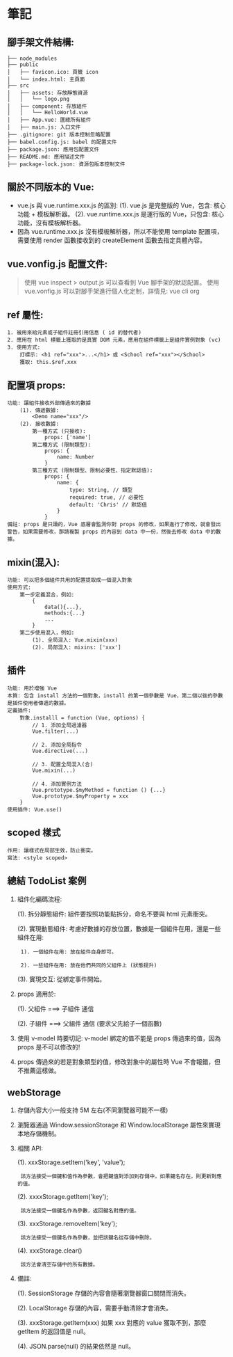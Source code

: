 # 筆記

## 腳手架文件結構:
    ├── node_modules
    ├── public
    │   ├── favicon.ico: 頁籤 icon
    │   └── index.html: 主頁面
    ├── src
    │   ├── assets: 存放靜態資源
    │   │   └── logo.png
    │   ├── component: 存放組件
    │   │   └── HelloWorld.vue
    │   ├── App.vue: 匯總所有組件
    │   ├── main.js: 入口文件
    ├── .gitignore: git 版本控制忽略配置
    ├── babel.config.js: babel 的配置文件
    ├── package.json: 應用包配置文件
    ├── README.md: 應用描述文件
    ├── package-lock.json: 資源包版本控制文件

## 關於不同版本的 Vue: 
- vue.js 與 vue.runtime.xxx.js 的區別:
    (1). vue.js 是完整版的 Vue，包含: 核心功能 + 模板解析器。
    (2). vue.runtime.xxx.js 是運行版的 Vue，只包含: 核心功能，沒有模板解析器。
- 因為 vue.runtime.xxx.js 沒有模板解析器，所以不能使用 template 配置項，需要使用 render 函數接收到的 createElement 函數去指定具體內容。

## vue.vonfig.js 配置文件:
>  使用 vue inspect > output.js 可以查看到 Vue 腳手架的默認配置。
>  使用 vue.vonfig.js 可以對腳手架進行個人化定制，詳情見: vue cli org

## ref 屬性:
    1. 被用來給元素或子組件註冊引用信息 ( id 的替代者)
    2. 應用在 html 標籤上獲取的是真實 DOM 元素，應用在組件標籤上是組件實例對象 (vc)
    3. 使用方式:
        打標示: <h1 ref="xxx">...</h1> 或 <School ref="xxx"></School>
        獲取: this.$ref.xxx

## 配置項 props:
    功能: 讓組件接收外部傳過來的數據
        (1). 傳遞數據:
            <Demo name="xxx"/>
        (2). 接收數據:
            第一種方式 (只接收):
                props: ['name']
            第二種方式 (限制類型):
                props: {
                    name: Number
                }
            第三種方式 (限制類型、限制必要性、指定默認值):
                props: {
                    name: {
                        type: String, // 類型
                        required: true, // 必要性
                        default: 'Chris' // 默認值
                    }
                }
    備註: props 是只讀的，Vue 底層會監測你對 props 的修改，如果進行了修改，就會發出警告，如果需要修改，那請複製 props 的內容到 data 中一份，然後去修改 data 中的數據。

## mixin(混入):
    功能: 可以把多個組件共用的配置提取成一個混入對象
    使用方式:
        第一步定義混合，例如:
            {
                data(){...},
                methods:{...}
                ...
            }
        第二步使用混入，例如:
            (1). 全局混入: Vue.mixin(xxx)
            (2). 局部混入: mixins: ['xxx']

## 插件
    功能: 用於增強 Vue
    本質: 包含 install 方法的一個對象，install 的第一個參數是 Vue，第二個以後的參數是插件使用者傳遞的數據。
    定義插件:
        對象.installl = function (Vue, options) {
            // 1. 添加全局過濾器
            Vue.filter(...)

            // 2. 添加全局指令
            Vue.directive(...)

            // 3. 配置全局混入(合)
            Vue.mixin(...)

            // 4. 添加實例方法
            Vue.prototype.$myMethod = function () {...}
            Vue.prototype.$myProperty = xxx
        }
    使用插件: Vue.use()

## scoped 樣式
    作用: 讓樣式在局部生效，防止衝突。
    寫法: <style scoped>

## 總結 TodoList 案例

1. 組件化編碼流程:

    (1). 拆分靜態組件: 組件要按照功能點拆分，命名不要與 html 元素衝突。

    (2). 實現動態組件: 考慮好數據的存放位置，數據是一個組件在用，還是一些組件在用:

        1). 一個組件在用: 放在組件自身即可。

        2). 一些組件在用: 放在他們共同的父組件上 (狀態提升)

    (3). 實現交互: 從綁定事件開始。

2. props 適用於:

    (1). 父組件 ===> 子組件 通信
    
    (2). 子組件 ===> 父組件 通信 (要求父先給子一個函數)

3. 使用 v-model 時要切記: v-model 綁定的值不能是 props 傳過來的值，因為 props 是不可以修改的!

4. props 傳過來的若是對象類型的值，修改對象中的屬性時 Vue 不會報錯，但不推薦這樣做。

## webStorage

1. 存儲內容大小一般支持 5M 左右(不同瀏覽器可能不一樣)

2. 瀏覽器通過 Window.sessionStorage 和 Window.localStorage 屬性來實現本地存儲機制。

3. 相關 API:

    (1). xxxStorage.setItem('key', 'value');

        該方法接受一個鍵和值作為參數，會把鍵值對添加到存儲中，如果鍵名存在，則更新對應的值。

    (2). xxxxStorage.getItem('key');

        該方法接受一個鍵名作為參數，返回鍵名對應的值。

    (3). xxxStorage.removeItem('key');

        該方法接受一個鍵名作為參數，並把該鍵名從存儲中刪除。

    (4). xxxStorage.clear()

        該方法會清空存儲中的所有數據。

4. 備註:

    (1). SessionStorage 存儲的內容會隨著瀏覽器窗口關閉而消失。
    
    (2). LocalStorage 存儲的內容，需要手動清除才會消失。
    
    (3). xxxStorage.getItem(xxx) 如果 xxx 對應的 value 獲取不到，那麼 getItem 的返回值是 null。
    
    (4). JSON.parse(null) 的結果依然是 null。